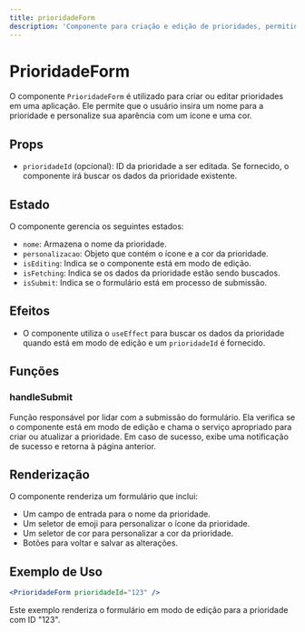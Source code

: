 ```yaml
---
title: prioridadeForm
description: 'Componente para criação e edição de prioridades, permitindo personalização de ícone e cor.'
---
```


# PrioridadeForm

O componente `PrioridadeForm` é utilizado para criar ou editar prioridades em uma aplicação. Ele permite que o usuário insira um nome para a prioridade e personalize sua aparência com um ícone e uma cor.

## Props

- `prioridadeId` (opcional): ID da prioridade a ser editada. Se fornecido, o componente irá buscar os dados da prioridade existente.

## Estado

O componente gerencia os seguintes estados:

- `nome`: Armazena o nome da prioridade.
- `personalizacao`: Objeto que contém o ícone e a cor da prioridade.
- `isEditing`: Indica se o componente está em modo de edição.
- `isFetching`: Indica se os dados da prioridade estão sendo buscados.
- `isSubmit`: Indica se o formulário está em processo de submissão.

## Efeitos

- O componente utiliza o `useEffect` para buscar os dados da prioridade quando está em modo de edição e um `prioridadeId` é fornecido.

## Funções

### handleSubmit

Função responsável por lidar com a submissão do formulário. Ela verifica se o componente está em modo de edição e chama o serviço apropriado para criar ou atualizar a prioridade. Em caso de sucesso, exibe uma notificação de sucesso e retorna à página anterior.

## Renderização

O componente renderiza um formulário que inclui:

- Um campo de entrada para o nome da prioridade.
- Um seletor de emoji para personalizar o ícone da prioridade.
- Um seletor de cor para personalizar a cor da prioridade.
- Botões para voltar e salvar as alterações.

## Exemplo de Uso

```jsx
<PrioridadeForm prioridadeId="123" />
```

Este exemplo renderiza o formulário em modo de edição para a prioridade com ID "123".